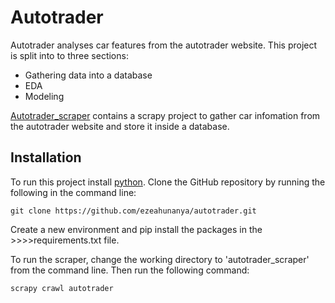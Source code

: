 # Autotrader

Autotrader analyses car features from the autotrader website. This project
is split into to three sections:

- Gathering data into a database
- EDA
- Modeling

[Autotrader_scraper](/autotrader_scraper) contains a scrapy project to gather 
car infomation from the autotrader website and store it inside a database.

## Installation

To run this project install [python](https://www.python.org/downloads/). 
Clone the GitHub repository by running the following in the command line:
```
git clone https://github.com/ezeahunanya/autotrader.git
```

Create a new environment and pip install the packages in the >>>>requirements.txt file.

To run the scraper, change the working directory to 'autotrader_scraper' 
from the command line. Then run the following command:

```
scrapy crawl autotrader
```

